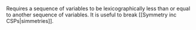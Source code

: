 Requires a sequence of variables to be lexicographically less than or equal to another sequence of variables. It is useful to break [[Symmetry inc CSPs|simmetries]].